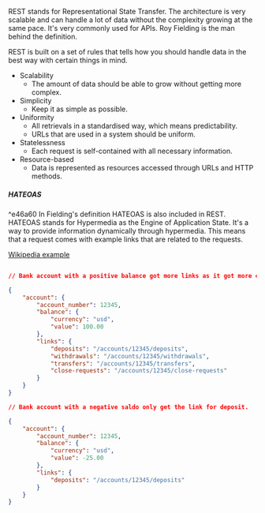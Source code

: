REST stands for Representational State Transfer. The architecture is very scalable and can handle a lot of data without the complexity growing at the same pace. It's very commonly used for APIs. Roy Fielding is the man behind the definition.

REST is built on a set of rules that tells how you should handle data in the best way with certain things in mind.

- Scalability
	- The amount of data should be able to grow without getting more complex.
- Simplicity
	- Keep it as simple as possible.
- Uniformity
	- All retrievals in a standardised way, which means predictability. 
	- URLs that are used in a system should be uniform.
- Statelessness
	- Each request is self-contained with all necessary information.
- Resource-based
	- Data is represented as resources accessed through URLs and HTTP methods.

##### HATEOAS

^e46a60
In Fielding's definition HATEOAS is also included in REST.
HATEOAS stands for Hypermedia as the Engine of Application State. It's a way to provide information dynamically through hypermedia. This means that a request comes with example links that are related to the requests. 

[Wikipedia example](https://en.wikipedia.org/wiki/HATEOAS#Example)

```JSON

// Bank account with a positive balance got more links as it got more options.

{
    "account": {
        "account_number": 12345,
        "balance": {
            "currency": "usd",
            "value": 100.00
        },
        "links": {
            "deposits": "/accounts/12345/deposits",
            "withdrawals": "/accounts/12345/withdrawals",
            "transfers": "/accounts/12345/transfers",
            "close-requests": "/accounts/12345/close-requests"
        }
    }
}

// Bank account with a negative saldo only get the link for deposit.

{
    "account": {
        "account_number": 12345,
        "balance": {
            "currency": "usd",
            "value": -25.00
        },
        "links": {
            "deposits": "/accounts/12345/deposits"
        }
    }
}
```

